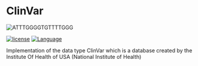 # ClinVar
![ATTTGGGGTGTTTTGGG](https://www.ncbi.nlm.nih.gov/clinvar/)

[![license](https://img.shields.io/github/license/mashape/apistatus.svg)](https://github.com/JuanjoMrt/ClinVar/blob/master/LICENSE)
[![Language](https://img.shields.io/badge/language-c%2B%2B-red.svg)](http://www.cplusplus.com/)

Implementation of the data type ClinVar which is a database created by the Institute Of Health of USA (National Institute of Health)
